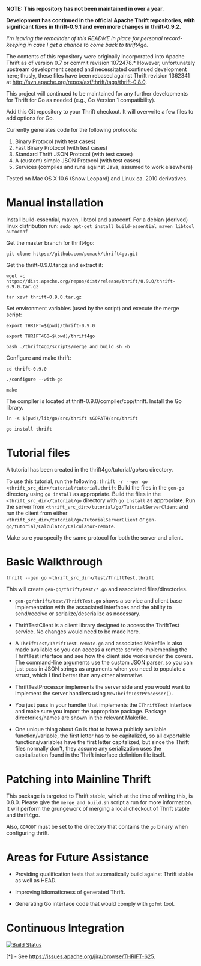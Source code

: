 **NOTE: This repository has not been maintained in over a year.**

**Development has continued in the official Apache Thrift repositories, with significant fixes in thrift-0.9.1 and even more changes in thrift-0.9.2.**


*I'm leaving the remainder of this README in place for personal record-keeping in case I get a chance to come back to thrift4go.*


The contents of this repository were originally incorporated into Apache Thrift
as of version 0.7 or commit revision 1072478.*  However, unfortunately upstream
development ceased and necessitated continued development here; thusly, these
files have been rebased against Thrift revision 1362341 at
http://svn.apache.org/repos/asf/thrift/tags/thrift-0.8.0.

This project will continued to be maintained for any further developments for
Thrift for Go as needed (e.g., Go Version 1 compatibility).

Add this Git repository to your Thrift checkout.  It will overwrite a few files
to add options for Go.

Currently generates code for the following protocols:

1. Binary Protocol (with test cases)
2. Fast Binary Protocol (with test cases)
3. Standard Thrift JSON Protocol (with test cases)
4. A (custom) simple JSON Protocol (with test cases)
5. Services (compiles and runs against Java, assumed to work elsewhere)

Tested on Mac OS X 10.6 (Snow Leopard) and Linux ca. 2010 derivatives.

# Manual installation

Install build-essential, maven, libtool and autoconf. For a debian (derived) linux distribution run:
``sudo apt-get install build-essential maven libtool autoconf``

Get the master branch for thrift4go:

``git clone https://github.com/pomack/thrift4go.git``


Get the thrift-0.9.0.tar.gz and extract it:

``wget -c https://dist.apache.org/repos/dist/release/thrift/0.9.0/thrift-0.9.0.tar.gz``

``tar xzvf thrift-0.9.0.tar.gz``


Set environment variables (used by the script) and execute the merge script:

``export THRIFT=$(pwd)/thrift-0.9.0``

``export THRIFT4GO=$(pwd)/thrift4go``

``bash ./thrift4go/scripts/merge_and_build.sh -b``


Configure and make thrift:

``cd thrift-0.9.0``

``./configure --with-go``

``make``


The compiler is located at thrift-0.9.0/compiler/cpp/thrift.
Install the Go library.

``ln -s $(pwd)/lib/go/src/thrift $GOPATH/src/thrift``

``go install thrift``

<!-- Get the master branch for thrift4go.
``git clone https://github.com/pomack/thrift4go.git``

Build the thrift with thrift4go compiler:
``cd thrift4go``
``make``

Build the thrift4go Go library (package thrift).
``ln -s $(pwd)/lib/go/src/thrift $GOPATH/src/thrift``
``go install thrift``

Your compiler is located at
thrift4go/compiler/cpp/ -->





<!-- To install locally, perform the following:
  ``go get github.com/pomack/thrift4go/lib/go/thrift``

Or, to build manually:

    cp -R <thrift_src_dir>/lib/go/src/thrift <go_package_src_directory>/
    go install thrift

Four files for thrift compiler (last tested on August 12, 2012):

1. ``configure.ac``
2. ``lib/Makefile.am``
3. ``lib/go/Makefile.am``
4. ``compiler/cpp/src/generate/t_go_generator.cc`` -->

# Tutorial files

A tutorial has been created in the thrift4go/tutorial/go/src directory.

To use this tutorial, run the following:
    ``thrift -r --gen go <thrift_src_dir>/tutorial/tutorial.thrift``
Build the files in the ``gen-go`` directory using ``go install`` as
appropriate.
Build the files in the ``<thrift_src_dir>/tutorial/go`` directory with
``go install`` as appropriate.
Run the server from ``<thrift_src_dir>/tutorial/go/TutorialServerClient`` and
run the client from either
``<thrift_src_dir>/tutorial/go/TutorialServerClient`` or
``gen-go/tutorial/Calculator/Calculator-remote``.

Make sure you specify the same protocol for both the server and client.

# Basic Walkthrough

``thrift --gen go <thrift_src_dir>/test/ThriftTest.thrift``

This will create ``gen-go/thrift/test/*.go`` and associated files/directories.

- ``gen-go/thrift/test/ThriftTest.go`` shows a service and client base
implementation with the associated interfaces and the ability to send/receive
or serialize/deserialize as necessary.

- ThriftTestClient is a client library designed to access the ThriftTest
service.  No changes would need to be made here.

- A ``ThriftTest/ThriftTest-remote.go`` and associated Makefile is also made
available so you can access a remote service implementing the ThriftTest
interface and see how the client side works under the covers.  The command-line
arguments use the custom JSON parser, so you can just pass in JSON strings as
arguments when you need to populate a struct, which I find better than any
other alternative.

- ThriftTestProcessor implements the server side and you would want to implement
the server handlers using ``NewThriftTestProcessor()``.

- You just pass in your handler that implements the ``IThriftTest`` interface
and make sure you import the appropriate package.  Package directories/names
are shown in the relevant Makefile.

- One unique thing about Go is that to have a publicly available
function/variable, the first letter has to be capitalized, so all exportable
functions/variables have the first letter capitalized, but since the Thrift
files normally don't, they assume any serialization uses the capitalization
found in the Thrift interface definition file itself.

# Patching into Mainline Thrift
This package is targeted to Thrift stable, which at the time of writing this,
is 0.8.0.  Please give the ``merge_and_build.sh`` script a run for more
information.  It will perform the grungework of merging a local checkout of
Thrift stable and thrift4go.

Also, ``GOROOT`` must be set to the directory that contains the ``go`` binary when configuring thrift.

# Areas for Future Assistance

- Providing qualification tests that automatically build against Thrift stable
as well as HEAD.

- Improving idiomaticness of generated Thrift.

- Generating Go interface code that would comply with ``gofmt`` tool.

# Continuous Integration

[![Build Status](https://secure.travis-ci.org/pomack/thrift4go.png?branch=master)](http://travis-ci.org/pomack/thrift4go)


[*] - See https://issues.apache.org/jira/browse/THRIFT-625.
